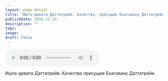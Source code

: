 ```yaml
---
layout: page-detail
title: "Ишта-девата Даттатрейя. Качества, присущие Бхагавану Даттатрейи"
publishDate: 2010.11.24
description: ""
tags:
image:
draft: false
---
```


<audio title="2010.11.24 - Ишта-девата Даттатрейя. Качества, присущие Бхагавану Даттатрейи.mp3" src="/upload/iblock/3fa/3fabc000002e9226aef4e901e614a6c7.mp3" controls=""></audio>

 Ишта-девата Даттатрейя. Качества присущие Бхагавану Даттатрейи. 

  
